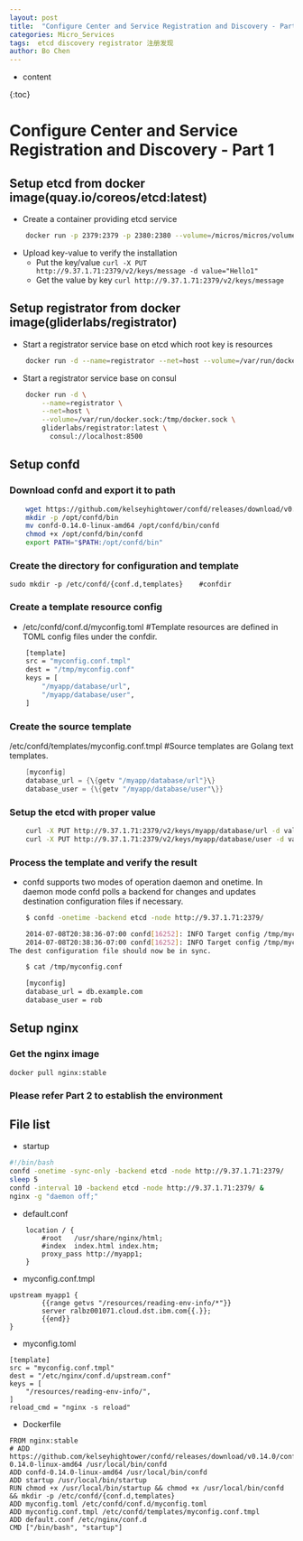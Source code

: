 ```yaml
---
layout: post
title:  "Configure Center and Service Registration and Discovery - Part 1"
categories: Micro_Services
tags:  etcd discovery registrator 注册发现
author: Bo Chen
---
```

* content

{:toc}

# Configure Center and Service Registration and Discovery - Part 1

## Setup etcd from docker image(quay.io/coreos/etcd:latest)

* Create a container providing etcd service

```bash
    docker run -p 2379:2379 -p 2380:2380 --volume=/micros/micros/volume/etcd/node1:/etcd-data --name     etcd quay.io/coreos/etcd:latest /usr/local/bin/etcd --data-dir=/etcd-data --name node1     --initial-advertise-peer-urls http://9.37.1.71:2380 --listen-peer-urls http://0.0.0.0:2380     --advertise-client-urls http://9.37.1.71:2379 --listen-client-urls http://0.0.0.0:2379     --initial-cluster node1=http://9.37.1.71:2380
```

* Upload key-value to verify the installation
  * Put the key/value
    `curl -X PUT http://9.37.1.71:2379/v2/keys/message -d value="Hello1"`
  * Get the value by key
    `curl http://9.37.1.71:2379/v2/keys/message`

## Setup registrator from docker image(gliderlabs/registrator)

* Start a registrator service base on etcd which root key is resources

```bash
    docker run -d --name=registrator --net=host --volume=/var/run/docker.sock:/tmp/docker.sock     gliderlabs/registrator:latest etcd://9.37.1.71:2379/resources
```

* Start a registrator service base on consul

```bash
    docker run -d \
        --name=registrator \
        --net=host \
        --volume=/var/run/docker.sock:/tmp/docker.sock \
        gliderlabs/registrator:latest \
          consul://localhost:8500
```

## Setup confd

### Download confd and export it to path

```bash
    wget https://github.com/kelseyhightower/confd/releases/download/v0.14.0/confd-0.14.0-linux-amd64
    mkdir -p /opt/confd/bin
    mv confd-0.14.0-linux-amd64 /opt/confd/bin/confd
    chmod +x /opt/confd/bin/confd
    export PATH="$PATH:/opt/confd/bin"
```

### Create the directory for configuration and template

`sudo mkdir -p /etc/confd/{conf.d,templates}    #confdir`

### Create a template resource config

* /etc/confd/conf.d/myconfig.toml    #Template resources are defined in TOML config files under the confdir.

```bash
    [template]
    src = "myconfig.conf.tmpl"
    dest = "/tmp/myconfig.conf"
    keys = [
        "/myapp/database/url",
        "/myapp/database/user",
    ]
```

### Create the source template

/etc/confd/templates/myconfig.conf.tmpl    #Source templates are Golang text templates.

```go
    [myconfig]
    database_url = {\{getv "/myapp/database/url"}\}
    database_user = {\{getv "/myapp/database/user"\}}
```

### Setup the etcd with proper value

```bash
    curl -X PUT http://9.37.1.71:2379/v2/keys/myapp/database/url -d value="db.example.com"
    curl -X PUT http://9.37.1.71:2379/v2/keys/myapp/database/user -d value="rob"
```

### Process the template and verify the result

* confd supports two modes of operation daemon and onetime. In daemon mode confd polls a backend for changes and updates destination configuration files if necessary.

```bash
    $ confd -onetime -backend etcd -node http://9.37.1.71:2379/

    2014-07-08T20:38:36-07:00 confd[16252]: INFO Target config /tmp/myconfig.conf out of sync
    2014-07-08T20:38:36-07:00 confd[16252]: INFO Target config /tmp/myconfig.conf has been updated
The dest configuration file should now be in sync.

    $ cat /tmp/myconfig.conf

    [myconfig]
    database_url = db.example.com
    database_user = rob
```

## Setup nginx

### Get the nginx image

`docker pull nginx:stable`

### Please refer Part 2 to establish the environment

## File list

* startup

```bash
#!/bin/bash
confd -onetime -sync-only -backend etcd -node http://9.37.1.71:2379/
sleep 5
confd -interval 10 -backend etcd -node http://9.37.1.71:2379/ &
nginx -g "daemon off;"
```

* default.conf

```config
    location / {
        #root   /usr/share/nginx/html;
        #index  index.html index.htm;
        proxy_pass http://myapp1;
    }
```

* myconfig.conf.tmpl

```config
upstream myapp1 {
        {{range getvs "/resources/reading-env-info/*"}}
        server ralbz001071.cloud.dst.ibm.com{{.}};
        {{end}}
}
```

* myconfig.toml

```config
[template]
src = "myconfig.conf.tmpl"
dest = "/etc/nginx/conf.d/upstream.conf"
keys = [
    "/resources/reading-env-info/",
]
reload_cmd = "nginx -s reload"
```

* Dockerfile

```docker
FROM nginx:stable
# ADD https://github.com/kelseyhightower/confd/releases/download/v0.14.0/confd-0.14.0-linux-amd64 /usr/local/bin/confd
ADD confd-0.14.0-linux-amd64 /usr/local/bin/confd
ADD startup /usr/local/bin/startup
RUN chmod +x /usr/local/bin/startup && chmod +x /usr/local/bin/confd && mkdir -p /etc/confd/{conf.d,templates}
ADD myconfig.toml /etc/confd/conf.d/myconfig.toml
ADD myconfig.conf.tmpl /etc/confd/templates/myconfig.conf.tmpl
ADD default.conf /etc/nginx/conf.d
CMD ["/bin/bash", "startup"]
```